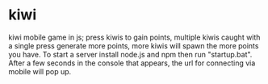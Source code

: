 # kiwi
kiwi mobile game in js; press kiwis to gain points, multiple kiwis caught with a single press generate more points, more kiwis will spawn the more points you have.
To start a server install node.js and npm then run "startup.bat". After a few seconds in the console that appears, the url for connecting via mobile will pop up.